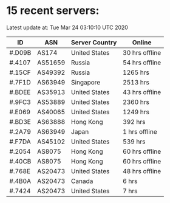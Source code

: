 # 15 recent servers:

Latest update at: Tue Mar 24 03:10:10 UTC 2020

| ID | ASN | Server Country | Online |
| -- | --- | -------------- | ------ |
| #.D09B | AS174 | United States | 30 hrs offline |
| #.4107 | AS51659 | Russia | 54 hrs offline |
| #.15CF | AS49392 | Russia | 1265 hrs |
| #.7F1D | AS63949 | Singapore | 2513 hrs |
| #.BDEE | AS35913 | United States | 43 hrs offline |
| #.9FC3 | AS53889 | United States | 2360 hrs |
| #.E069 | AS40065 | United States | 1249 hrs |
| #.BD3E | AS63888 | Hong Kong | 392 hrs |
| #.2A79 | AS63949 | Japan | 1 hrs offline |
| #.F7DA | AS45102 | United States | 539 hrs |
| #.2054 | AS8075 | Hong Kong | 60 hrs offline |
| #.40CB | AS8075 | Hong Kong | 60 hrs offline |
| #.768E | AS20473 | United States | 48 hrs offline |
| #.4B0A | AS20473 | Canada | 6 hrs |
| #.7424 | AS20473 | United States | 7 hrs |

